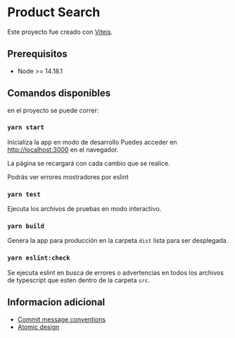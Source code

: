 # Product Search

Este proyecto fue creado con [Vitejs](https://vitejs.dev/guide/).

## Prerequisitos

- Node >= 14.18.1

## Comandos disponibles

en el proyecto se puede correr:

### `yarn start`

Inicializa la app en modo de desarrollo
Puedes acceder en [http://localhost:3000](http://localhost:3000) en el navegador.

La página se recargará con cada cambio que se realice.

Podrás ver errores mostradores por eslint

### `yarn test`

Ejecuta los archivos de pruebas en modo interactivo.

### `yarn build`

Genera la app para producción en la carpeta `dist` lista para ser desplegada.

### `yarn eslint:check`

Se ejecuta eslint en busca de errores o advertencias en todos los archivos de typescript que esten dentro de la carpeta `src`.

## Informacion adicional

- [Commit message conventions](https://github.com/angular/angular/blob/main/CONTRIBUTING.md#commit)
- [Atomic design](https://bradfrost.com/blog/post/atomic-web-design/)
